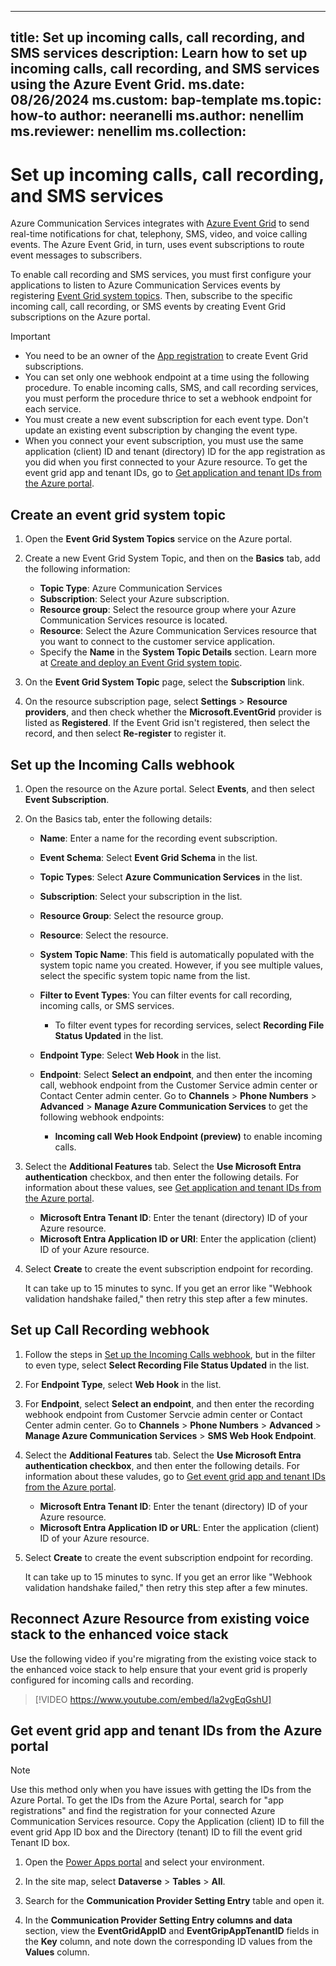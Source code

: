 
---
title: Set up incoming calls, call recording, and SMS services
description: Learn how to set up incoming calls, call recording, and SMS services using the Azure Event Grid.
ms.date: 08/26/2024
ms.custom: bap-template
ms.topic: how-to
author: neeranelli
ms.author: nenellim
ms.reviewer: nenellim
ms.collection:
---

# Set up incoming calls, call recording, and SMS services

Azure Communication Services integrates with [Azure Event Grid](/azure/event-grid/overview) to send real-time notifications for chat, telephony, SMS, video, and voice calling events. The Azure Event Grid, in turn, uses event subscriptions to route event messages to subscribers.

To enable call recording and SMS services, you must first configure your applications to listen to Azure Communication Services events by registering [Event Grid system topics](/azure/event-grid/system-topics). Then, subscribe to the specific incoming call, call recording, or SMS events by creating Event Grid subscriptions on the Azure portal.

> [!IMPORTANT]
>
> - You need to be an owner of the [App registration](#get-event-grid-application-and-tenant-ids-from-the-azure-portal) to create Event Grid subscriptions. 
> - You can set only one webhook endpoint at a time using the following procedure. To enable incoming calls, SMS, and call recording services, you must perform the procedure thrice to set a webhook endpoint for each service.
> - You must create a new event subscription for each event type. Don't update an existing event subscription by changing the event type.
> - When you connect your event subscription, you must use the same application (client) ID and tenant (directory) ID for the app registration as you did when you first connected to your Azure resource. To get the event grid app and tenant IDs, go to [Get application and tenant IDs from the Azure portal](#get-event-grid-application-and-tenant-ids-from-the-azure-portal).

## Create an event grid system topic

1. Open the **Event Grid System Topics** service on the Azure portal.
1. Create a new Event Grid System Topic, and then on the **Basics** tab, add the following information:
   - **Topic Type**: Azure Communication Services
   - **Subscription**: Select your Azure subscription.
   - **Resource group**: Select the resource group where your Azure Communication Services resource is located.
   - **Resource**: Select the Azure Communication Services resource that you want to connect to the customer service application.
   - Specify the **Name** in the **System Topic Details** section.
    Learn more at [Create and deploy an Event Grid system topic](/azure/event-grid/create-view-manage-system-topics#create-a-system-topic).

1. On the **Event Grid System Topic** page, select the **Subscription** link.
1. On the resource subscription page, select **Settings** > **Resource providers**, and then check whether the **Microsoft.EventGrid** provider is listed as **Registered**. If the Event Grid isn't registered, then select the record, and then select **Re-register** to register it.

## Set up the Incoming Calls webhook

1. Open the resource on the Azure portal. Select **Events**, and then select **Event Subscription**.

1. On the Basics tab, enter the following details:
    - **Name**: Enter a name for the recording event subscription.
    - **Event Schema**: Select **Event Grid Schema** in the list.
    - **Topic Types**: Select **Azure Communication Services** in the list.
    - **Subscription**: Select your subscription in the list.
    - **Resource Group**: Select the resource group.
    - **Resource**: Select the resource.
    - **System Topic Name**: This field is automatically populated with the system topic name you created. However, if you see multiple values, select the specific system topic name from the list.
    - **Filter to Event Types**: You can filter events for call recording, incoming calls, or SMS services.
        - To filter event types for recording services, select **Recording File Status Updated** in the list.
     
     - **Endpoint Type**: Select **Web Hook** in the list.
     - **Endpoint**: Select **Select an endpoint**, and then enter the incoming call, webhook endpoint from the Customer Service admin center or Contact Center admin center. Go to **Channels** > **Phone Numbers** > **Advanced** > **Manage Azure Communication Services** to get the following webhook endpoints:
        - **Incoming call Web Hook Endpoint (preview)** to enable incoming calls.

1. Select the **Additional Features** tab. Select the **Use Microsoft Entra authentication** checkbox, and then enter the following details. For information about these values, see [Get application and tenant IDs from the Azure portal](#get-event-grid-application-and-tenant-ids-from-the-azure-portal).

   - **Microsoft Entra Tenant ID**: Enter the tenant (directory) ID of your Azure resource.
   - **Microsoft Entra Application ID or URI**: Enter the application (client) ID of your Azure resource.

1. Select **Create** to create the event subscription endpoint for recording.

   It can take up to 15 minutes to sync. If you get an error like "Webhook validation handshake failed," then retry this step after a few minutes.

## Set up Call Recording webhook

1. Follow the steps in [Set up the Incoming Calls webhook](#set-up-the-incoming-calls-webhook), but in the filter to even type, select **Select Recording File Status Updated** in the list.
1. For **Endpoint Type**, select **Web Hook** in the list.
1. For **Endpoint**, select **Select an endpoint**, and then enter the recording webhook endpoint from Customer Servcie admin center or Contact Center admin center. Go to **Channels** > **Phone Numbers** > **Advanced** > **Manage Azure Communication Services** > **SMS Web Hook Endpoint**.
1. Select the **Additional Features** tab. Select the **Use Microsoft Entra authentication checkbox**, and then enter the following details. For information about these valudes, go to [Get event grid app and tenant IDs from the Azure portal](#get-event-grid-app-and-tenant-ids-from-the-azure-portal).
    - **Microsoft Entra Tenant ID**: Enter the tenant (directory) ID of your Azure resource.
    - **Microsoft Entra Application ID or URL**: Enter the application (client) ID of your Azure resource.
  
1. Select **Create** to create the event subscription endpoint for recording.

   It can take up to 15 minutes to sync. If you get an error like "Webhook validation handshake failed," then retry this step after a few minutes.

## Reconnect Azure Resource from existing voice stack to the enhanced voice stack

Use the following video if you're migrating from the existing voice stack to the enhanced voice stack to help ensure that your event grid is properly configured for incoming calls and recording.

> [!VIDEO https://www.youtube.com/embed/la2vgEqGshU]

## Get event grid app and tenant IDs from the Azure portal

> [!NOTE]
> Use this method only when you have issues with getting the IDs from the Azure Portal. To get the IDs from the Azure Portal, search for "app registrations" and find the registration for your connected Azure Communication Services resource. Copy the Application (client) ID to fill the event grid App ID box and the Directory (tenant) ID to fill the event grid Tenant ID box.

1. Open the [Power Apps portal](https://make.powerapps.com) and select your environment.

1. In the site map, select **Dataverse** > **Tables** > **All**.

1. Search for the **Communication Provider Setting Entry** table and open it.

1. In the **Communication Provider Setting Entry columns and data** section, view the **EventGridAppID** and **EventGripAppTenantID** fields in the **Key** column, and note down the corresponding ID values from the **Values** column.
